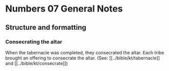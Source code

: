 # Numbers 07 General Notes
## Structure and formatting

### Consecrating the altar

When the tabernacle was completed, they consecrated the altar. Each tribe brought an offering to consecrate the altar. (See: [[../bible/kt/tabernacle]] and [[../bible/kt/consecrate]])